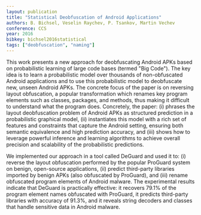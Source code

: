 ```yaml
---
layout: publication
title: "Statistical Deobfuscation of Android Applications"
authors: B. Bichsel, Veselin Raychev, P. Tsankov, Martin Vechev
conference: CCS
year: 2016
bibkey: bichsel2016statistical
tags: ["deobfuscation", "naming"]
---
```

This work presents a new approach for deobfuscating Android APKs based on probabilistic learning of large code bases (termed "Big Code"). The key idea is to learn a probabilistic model over thousands of non-obfuscated Android applications and to use this probabilistic model to deobfuscate new, unseen Android APKs. The concrete focus of the paper is on reversing layout obfuscation, a popular transformation which renames key program elements such as classes, packages, and methods, thus making it difficult to understand what the program does. Concretely, the paper: (i) phrases the layout deobfuscation problem of Android APKs as structured prediction in a probabilistic graphical model, (ii) instantiates this model with a rich set of features and constraints that capture the Android setting, ensuring both semantic equivalence and high prediction accuracy, and (iii) shows how to leverage powerful inference and learning algorithms to achieve overall precision and scalability of the probabilistic predictions.

We implemented our approach in a tool called DeGuard and used it to: (i) reverse the layout obfuscation performed by the popular ProGuard system on benign, open-source applications, (ii) predict third-party libraries imported by benign APKs (also obfuscated by ProGuard), and (iii) rename obfuscated program elements of Android malware. The experimental results indicate that DeGuard is practically effective: it recovers 79.1% of the program element names obfuscated with ProGuard, it predicts third-party libraries with accuracy of 91.3%, and it reveals string decoders and classes that handle sensitive data in Android malware.

